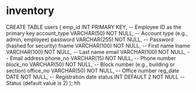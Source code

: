 # inventory
CREATE TABLE users (
    emp_id INT PRIMARY KEY,              -- Employee ID as the primary key
    account_type VARCHAR(50) NOT NULL,  -- Account type (e.g., admin, employee)
    password VARCHAR(255) NOT NULL,     -- Password (hashed for security)
    fname VARCHAR(100) NOT NULL,        -- First name
    lname VARCHAR(100) NOT NULL,        -- Last name
    email VARCHAR(100) NOT NULL,        -- Email address
    phone_no VARCHAR(15) NOT NULL,      -- Phone number
    block_no VARCHAR(50) NOT NULL,      -- Block number (e.g., building or section)
    office_no VARCHAR(50) NOT NULL,     -- Office number
    reg_date DATE NOT NULL,             -- Registration date
    status INT DEFAULT 2 NOT NULL       -- Status (default value is 2)
);
hh